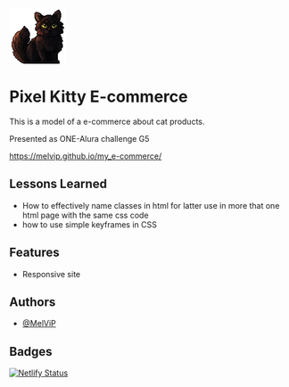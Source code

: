 
![Logo](/assets/cat_banner)


# Pixel Kitty E-commerce

This is a model of a e-commerce about cat products.

Presented as ONE-Alura challenge G5

https://melvip.github.io/my_e-commerce/


## Lessons Learned

- How to effectively name classes in html for latter use in more that one html page with the same css code
- how to use simple keyframes in CSS


## Features

- Responsive site


## Authors

- [@MelViP](https://www.github.com/MelViP)

## Badges

[![Netlify Status](https://api.netlify.com/api/v1/badges/ff114c84-41dc-4782-bfd5-c39cd12bacfc/deploy-status)](https://app.netlify.com/sites/kitty-commerce/deploys)
